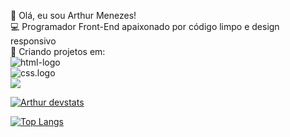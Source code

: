 🚀 Olá, eu sou Arthur Menezes!
<br>
💻 Programador Front-End apaixonado por código limpo e design responsivo
<br>
📌 Criando projetos em:
<br>
<img src="https://img.shields.io/badge/HTML5-E34F26?style=for-the-badge&logo=html5&logoColor=white" alt="html-logo"/>
<br>
<img src="https://img.shields.io/badge/CSS3-1572B6?style=for-the-badge&logo=css3&logoColor=white" alt="css.logo"/>
<br>
<img src="https://img.shields.io/badge/JavaScript-F7DF1E?style=for-the-badge&logo=javascript&logoColor=black">

[![Arthur devstats](https://github-readme-stats.vercel.app/api?username=arthurmdev)](https://github.com/anuraghazra/github-readme-stats)

[![Top Langs](https://github-readme-stats.vercel.app/api/top-langs/?username=arthurmdev)](https://github.com/anuraghazra/github-readme-stats)

